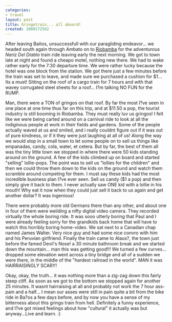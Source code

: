```yaml
---
categories:
- travel
layout: post
title: Gringotrain... all aboard!
created: 1080172502
---
```

After leaving Baños, unsuccessfull with our paragliding endeavor... we headed south again through Ambato on to <a href="javascript:pm_setXY(81.1184,-166.23)">Riobamba</a> for the adventurous <em>Nariz Del Diablo</em> train ride leaving early the next morning.  We got to town late at night and found a cheapo motel, nothing new there. We had to wake rather early for the 7:30 departure time. We were rather lucky because the hotel was one block from the station. We got there just a few minutes before the train was set to leave,  and made sure we purchased a cushion for $1... Its a must!  Sitting on the roof of a cargo train for 7 hours and with that wavey corrugated steel sheets for a roof... I?m talking NO FUN for the RUMP.    

Man, there were a TON of gringos on that roof.  By far the most I?ve seen in one place at one time thus far on this trip, and at $11.50 a pop, the tourist industry is still booming in Riobamba. They must really luv us gringos! I felt like we were being carted around on a carnival ride to look at all the indiginous people at work in their fields and gardens.  Some of the people actually waved at us and smiled, and i really couldnt figure out if it was out of pure kindness, or if it they were just laughing at all of us! Along the way we would stop in a small town to let some people on to sell us things like empanadas, candy, cola, water, et cetera.  But by far, the best of them all was the tiny little town we stopped in where there were 50 kids standing around on the ground.  A few of the kids climbed up on board and started "selling" lollie-pops. The point was to sell us "lollies for the children" and then we could throw them down to the kids on the ground and watch them scramble around competing for them.  I must say these kids had the most incredible business plan I?ve ever seen.  Sell us candy ($1 a pop) and then simply give it back to them.  I never actually saw ONE kid with a lollie in his mouth!  Why eat it now when they could just sell it back to us again and get another dollar? It was ingenious!    

There were probably more old Germans there than any other, and about one in four of them were weilding a nifty digital video camera.  They recorded virtually the whole boring ride.  It was sooo utterly boring that Paul and I were already feeling sorry for the grandkids back home that will have to watch this horribly boring home-video.  We sat next to a Canadian chap named James Walter.  Very nice guy and had some nice convro with him and his Peruvian girlfriend. Finally the train came to Alaus?, the town just before the famed Devil's Nose! a 30 minute bathroom break and we started down the mountain... man this was getting good!!!  We turned a few curves... dropped some elevation went across a tiny bridge and all of a sudden we were there, in the middle of the "hardest railroad in the world". MAN it was HAIRRAISINGLY SCARY!     

Okay, okay, the truth... it was nothing more than a zig-zag down this fairly steep cliff.  As soon as we got to the bottom we stopped again for another 25 minutes. It wasnt hairraising at all and probably not work the 7 hour ass-pain and a half... I mean our asses were still in pain quite a bit from the bike ride in Ba?os a few days before, and by now you have a sense of my bitterness about this gringo train from hell.  Definitely a funny experience, and I?ve got mixed feelings about how "cultural" it actually was but anyway...Live and learn. :)
